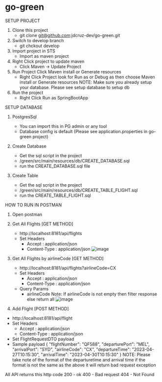 # go-green


SETUP PROJECT
1. Clone this project
   - git clone git@github.com:jdcruz-dev/go-green.git
2. Switch to develop branch
   - git chckout develop
3. Import project in STS
   - Import as maven project
4. Right Click project to update maven 
   - Click Maven -> Update Project
5. Run Project Click Maven install or Generate resources
   - Right Click Project look for Run as or Debug as then choose Maven install or Generate resources
   NOTE: Make sure you already setup your database. Please see setup database to setup db
6. Run the project
   - Right Click Run as SpringBootApp
   
SETUP DATABASE
1. PostgresSql
   - You can import this in PG admin or any tool 
   - Database config is default (Please see application.properties in go-green project)
   
2. Create Database
   - Get the sql script in the project 
   - /green/src/main/resources/db/CREATE_DATABASE.sql
   - run the CREATE_DATABASE.sql file
 
3. Create Table
   - Get the sql script in the project 
   - /green/src/main/resources/db/CREATE_TABLE_FLIGHT.sql
   - run the CREATE_TABLE_FLIGHT.sql

HOW TO RUN IN POSTMAN
1. Open postman
2. Get All Flights [GET METHOD]
   - http://localhost:8181/api/flights
   - Set Headers
      - Accept : application/json
      - Content-Type : application/json
   ![image](https://user-images.githubusercontent.com/60128761/196395370-5fc17e7b-2831-4e12-b21a-4b8134c3ec4f.png)
   
3. Get All Flights by airlineCode [GET METHOD]
   - http://localhost:8181/api/flights?airlineCode=CX
   - Set Headers
      - Accept : application/json
      - Content-Type : application/json
   - Query Params
      - airlineCode
   Note: If airlineCode is not empty then filter response else return all
   ![image](https://user-images.githubusercontent.com/60128761/196395985-b9ca2e86-0a63-41b8-a9cf-acd82b13edb1.png)

4. Add Flight [POST METHOD]
  - http://localhost:8181/api/flight
  - Set Headers
      - Accept : application/json
      - Content-Type : application/json
  - Set FlightRequestDTO payload
  - Sample payload
    {
      "flightNumber": "QF588",
      "departurePort": "MEL",
      "arrivalPort": "SYD",
      "airlineCode": "CX",
      "departureTime": "2023-04-27T10:15:30",
      "arrivalTime": "2023-04-30T10:15:30"
    }
  NOTE: Please take note of the format of the departuretime and arrival time if the format is not the same as the above it will return bad request exception
  
All API returns this http code
200 - ok 
400 - Bad request
404 - Not Found


  
